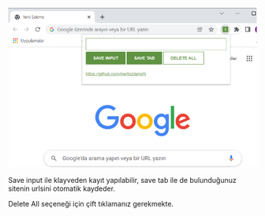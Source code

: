 ![sitetakip](./site-takibi.png)

Save input ile klayveden kayıt yapılabilir, save tab ile de bulunduğunuz sitenin urlsini otomatik kaydeder. 

Delete All seçeneği için çift tıklamanız gerekmekte.
